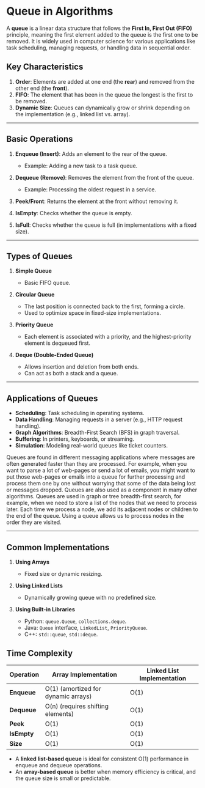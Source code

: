# Queue in Algorithms

A **queue** is a linear data structure that follows the **First In, First Out (FIFO)** principle, meaning the first element added to the queue is the first one to be removed. It is widely used in computer science for various applications like task scheduling, managing requests, or handling data in sequential order.

## Key Characteristics

1. **Order**: Elements are added at one end (the **rear**) and removed from the other end (the **front**).
2. **FIFO**: The element that has been in the queue the longest is the first to be removed.
3. **Dynamic Size**: Queues can dynamically grow or shrink depending on the implementation (e.g., linked list vs. array).

---

## Basic Operations

1. **Enqueue (Insert)**: Adds an element to the rear of the queue.

   - Example: Adding a new task to a task queue.

2. **Dequeue (Remove)**: Removes the element from the front of the queue.

   - Example: Processing the oldest request in a service.

3. **Peek/Front**: Returns the element at the front without removing it.

4. **IsEmpty**: Checks whether the queue is empty.

5. **IsFull**: Checks whether the queue is full (in implementations with a fixed size).

---

## Types of Queues

1. **Simple Queue**

   - Basic FIFO queue.

2. **Circular Queue**

   - The last position is connected back to the first, forming a circle.
   - Used to optimize space in fixed-size implementations.

3. **Priority Queue**

   - Each element is associated with a priority, and the highest-priority element is dequeued first.

4. **Deque (Double-Ended Queue)**
   - Allows insertion and deletion from both ends.
   - Can act as both a stack and a queue.

---

## Applications of Queues

- **Scheduling**: Task scheduling in operating systems.
- **Data Handling**: Managing requests in a server (e.g., HTTP request handling).
- **Graph Algorithms**: Breadth-First Search (BFS) in graph traversal.
- **Buffering**: In printers, keyboards, or streaming.
- **Simulation**: Modeling real-world queues like ticket counters.

Queues are found in different messaging applications where messages are often generated faster
than they are processed. For example, when you want to parse a lot of web-pages or send a lot of
emails, you might want to put those web-pages or emails into a queue for further processing and
process them one by one without worrying that some of the data being lost or messages dropped.
Queues are also used as a component in many other algorithms. Queues are used in graph or tree
breadth-first search, for example, when we need to store a list of the nodes that we need to process
later. Each time we process a node, we add its adjacent nodes or children to the end of the queue.
Using a queue allows us to process nodes in the order they are visited.

---

## Common Implementations

1. **Using Arrays**

   - Fixed size or dynamic resizing.

2. **Using Linked Lists**

   - Dynamically growing queue with no predefined size.

3. **Using Built-in Libraries**
   - Python: `queue.Queue`, `collections.deque`.
   - Java: `Queue` interface, `LinkedList`, `PriorityQueue`.
   - C++: `std::queue`, `std::deque`.

## **Time Complexity**

| Operation   | Array Implementation                | Linked List Implementation |
| ----------- | ----------------------------------- | -------------------------- |
| **Enqueue** | O(1) (amortized for dynamic arrays) | O(1)                       |
| **Dequeue** | O(n) (requires shifting elements)   | O(1)                       |
| **Peek**    | O(1)                                | O(1)                       |
| **IsEmpty** | O(1)                                | O(1)                       |
| **Size**    | O(1)                                | O(1)                       |

- A **linked list-based queue** is ideal for consistent O(1) performance in enqueue and dequeue operations.
- An **array-based queue** is better when memory efficiency is critical, and the queue size is small or predictable.
